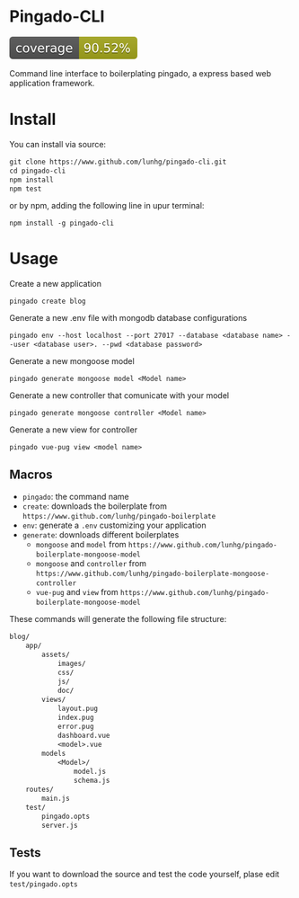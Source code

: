 # Pingado-CLI

![coverage](badge.svg)

Command line interface to boilerplating pingado, a express based web application framework.

# Install

You can install via source:

    git clone https://www.github.com/lunhg/pingado-cli.git
	cd pingado-cli
	npm install
	npm test

or by npm, adding the following line in upur terminal:

    npm install -g pingado-cli

# Usage

Create a new application

    pingado create blog

Generate a new .env file with mongodb database configurations 

    pingado env --host localhost --port 27017 --database <database name> --user <database user>. --pwd <database password>

Generate a new mongoose model

    pingado generate mongoose model <Model name>

Generate a new controller that comunicate with your model

    pingado generate mongoose controller <Model name>

Generate a new view for controller

    pingado vue-pug view <model name>

## Macros

- `pingado`: the command name
- `create`: downloads the boilerplate from `https://www.github.com/lunhg/pingado-boilerplate`
- `env`: generate a `.env` customizing your application
- `generate`: downloads different boilerplates
    - `mongoose` and `model` from `https://www.github.com/lunhg/pingado-boilerplate-mongoose-model`
	- `mongoose` and `controller` from `https://www.github.com/lunhg/pingado-boilerplate-mongoose-controller`
	- `vue-pug` and `view` from `https://www.github.com/lunhg/pingado-boilerplate-mongoose-model`

These commands will generate the following file structure:

    blog/
	    app/
		    assets/
			    images/
				css/
				js/
				doc/
			views/
			    layout.pug
				index.pug
				error.pug
				dashboard.vue
				<model>.vue
	        models
				<Model>/
				    model.js
					schema.js
	    routes/
			main.js
		test/
			pingado.opts
			server.js

## Tests

If you want to download the source and test the code yourself, plase edit `test/pingado.opts`
